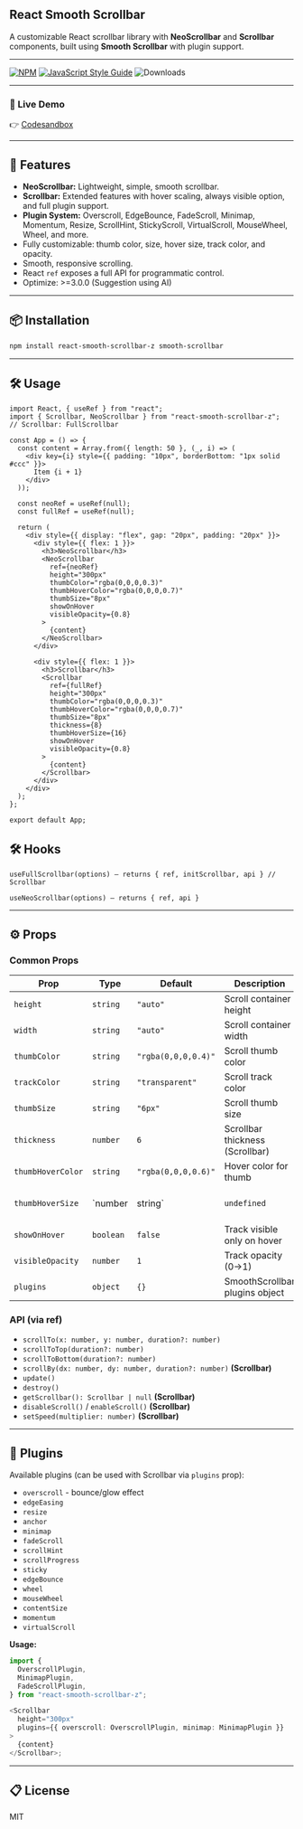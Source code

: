 ## React Smooth Scrollbar

A customizable React scrollbar library with **NeoScrollbar** and **Scrollbar** components, built using **Smooth Scrollbar** with plugin support.

---

[![NPM](https://img.shields.io/npm/v/react-smooth-scrollbar-z.svg)](https://www.npmjs.com/package/react-smooth-scrollbar-z)
[![JavaScript Style Guide](https://img.shields.io/badge/code_style-standard-brightgreen.svg)](https://standardjs.com)
![Downloads](https://img.shields.io/npm/dt/react-smooth-scrollbar.svg)

---

### 🚀 Live Demo

👉 [Codesandbox](https://codesandbox.io/s/8c5vzo)

---

## 🚀 Features

- **NeoScrollbar:** Lightweight, simple, smooth scrollbar.
- **Scrollbar:** Extended features with hover scaling, always visible option, and full plugin support.
- **Plugin System:** Overscroll, EdgeBounce, FadeScroll, Minimap, Momentum, Resize, ScrollHint, StickyScroll, VirtualScroll, MouseWheel, Wheel, and more.
- Fully customizable: thumb color, size, hover size, track color, and opacity.
- Smooth, responsive scrolling.
- React `ref` exposes a full API for programmatic control.
- Optimize: >=3.0.0 (Suggestion using AI)

---

## 📦 Installation

```bash
npm install react-smooth-scrollbar-z smooth-scrollbar
```

---

## 🛠 Usage

```tsx
import React, { useRef } from "react";
import { Scrollbar, NeoScrollbar } from "react-smooth-scrollbar-z";
// Scrollbar: FullScrollbar

const App = () => {
  const content = Array.from({ length: 50 }, (_, i) => (
    <div key={i} style={{ padding: "10px", borderBottom: "1px solid #ccc" }}>
      Item {i + 1}
    </div>
  ));

  const neoRef = useRef(null);
  const fullRef = useRef(null);

  return (
    <div style={{ display: "flex", gap: "20px", padding: "20px" }}>
      <div style={{ flex: 1 }}>
        <h3>NeoScrollbar</h3>
        <NeoScrollbar
          ref={neoRef}
          height="300px"
          thumbColor="rgba(0,0,0,0.3)"
          thumbHoverColor="rgba(0,0,0,0.7)"
          thumbSize="8px"
          showOnHover
          visibleOpacity={0.8}
        >
          {content}
        </NeoScrollbar>
      </div>

      <div style={{ flex: 1 }}>
        <h3>Scrollbar</h3>
        <Scrollbar
          ref={fullRef}
          height="300px"
          thumbColor="rgba(0,0,0,0.3)"
          thumbHoverColor="rgba(0,0,0,0.7)"
          thumbSize="8px"
          thickness={8}
          thumbHoverSize={16}
          showOnHover
          visibleOpacity={0.8}
        >
          {content}
        </Scrollbar>
      </div>
    </div>
  );
};

export default App;
```

## 🛠 Hooks

```tsx
useFullScrollbar(options) – returns { ref, initScrollbar, api } // Scrollbar

useNeoScrollbar(options) – returns { ref, api }
```

---

## ⚙️ Props

### Common Props

| Prop              | Type      | Default             | Description                     |                            |
| ----------------- | --------- | ------------------- | ------------------------------- | -------------------------- |
| `height`          | `string`  | `"auto"`            | Scroll container height         |                            |
| `width`           | `string`  | `"auto"`            | Scroll container width          |                            |
| `thumbColor`      | `string`  | `"rgba(0,0,0,0.4)"` | Scroll thumb color              |                            |
| `trackColor`      | `string`  | `"transparent"`     | Scroll track color              |                            |
| `thumbSize`       | `string`  | `"6px"`             | Scroll thumb size               |                            |
| `thickness`       | `number`  | `6`                 | Scrollbar thickness (Scrollbar) |                            |
| `thumbHoverColor` | `string`  | `"rgba(0,0,0,0.6)"` | Hover color for thumb           |                            |
| `thumbHoverSize`  | `number   | string`             | `undefined`                     | Scale on hover (Scrollbar) |
| `showOnHover`     | `boolean` | `false`             | Track visible only on hover     |                            |
| `visibleOpacity`  | `number`  | `1`                 | Track opacity (0→1)             |                            |
| `plugins`         | `object`  | `{}`                | SmoothScrollbar plugins object  |                            |

### API (via ref)

- `scrollTo(x: number, y: number, duration?: number)`
- `scrollToTop(duration?: number)`
- `scrollToBottom(duration?: number)`
- `scrollBy(dx: number, dy: number, duration?: number)` **(Scrollbar)**
- `update()`
- `destroy()`
- `getScrollbar(): Scrollbar | null` **(Scrollbar)**
- `disableScroll()` / `enableScroll()` **(Scrollbar)**
- `setSpeed(multiplier: number)` **(Scrollbar)**

---

## 🔌 Plugins

Available plugins (can be used with Scrollbar via `plugins` prop):

- `overscroll` - bounce/glow effect
- `edgeEasing`
- `resize`
- `anchor`
- `minimap`
- `fadeScroll`
- `scrollHint`
- `scrollProgress`
- `sticky`
- `edgeBounce`
- `wheel`
- `mouseWheel`
- `contentSize`
- `momentum`
- `virtualScroll`

**Usage:**

```ts
import {
  OverscrollPlugin,
  MinimapPlugin,
  FadeScrollPlugin,
} from "react-smooth-scrollbar-z";

<Scrollbar
  height="300px"
  plugins={{ overscroll: OverscrollPlugin, minimap: MinimapPlugin }}
>
  {content}
</Scrollbar>;
```

---

## 📋 License

MIT
